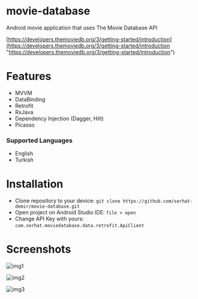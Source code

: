 # movie-database
Android movie application that uses The Movie Database API

[https://developers.themoviedb.org/3/getting-started/introduction](https://developers.themoviedb.org/3/getting-started/introduction "https://developers.themoviedb.org/3/getting-started/introduction")

# Features
- MVVM
- DataBinding
- Retrofit
- RxJava
- Dependency Injection (Dagger, Hilt)
- Picasso

### Supported Languages
- English
- Turkish

# Installation
- Clone repository to your device:
`git clone https://github.com/serhat-demir/movie-database.git`
- Open project on Android Studio IDE:
`file > open`
- Change API Key with yours:
`com.serhat.moviedatabase.data.retrofit.ApiClient`

# Screenshots
![img1](https://img001.prntscr.com/file/img001/4UQIc8TPSCOvT6OdCPf9ig.png "img1")

![img2](https://img001.prntscr.com/file/img001/0VlzT-h2TWy2bsz1IXHtsA.png "img2")

![img3](https://img001.prntscr.com/file/img001/mb8kEuddQo6JocOLDq-WDw.png "img3")
